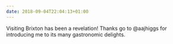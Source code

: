 ```yaml
---
date: 2018-09-04T22:04:13+01:00
---
```

Visiting Brixton has been a revelation! Thanks go to @aajhiggs for introducing me to its many gastronomic delights.
